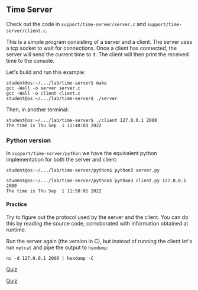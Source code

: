 ## Time Server

Check out the code in `support/time-server/server.c` and `support/time-server/client.c`.

This is a simple program consisting of a server and a client.
The server uses a tcp socket to wait for connections.
Once a client has connected, the server will send the current time to it.
The client will then print the received time to the console.

Let's build and run this example:

```console
student@os:~/.../lab/time-server$ make
gcc -Wall -o server server.c
gcc -Wall -o client client.c
student@os:~/.../lab/time-server$ ./server
```

Then, in another terminal:

```console
student@os:~/.../lab/time-server$ ./client 127.0.0.1 2000
The time is Thu Sep  1 11:48:03 2022
```

### Python version

In `support/time-server/python` we have the equivalent python implementation for both the server and client:

```console
student@os:~/.../lab/time-server/python$ python3 server.py
```

```console
student@os:~/.../lab/time-server/python$ python3 client.py 127.0.0.1 2000
The time is Thu Sep  1 11:58:01 2022
```

#### Practice

Try to figure out the protocol used by the server and the client.
You can do this by reading the source code, corroborated with information obtained at runtime.

Run the server again (the version in C), but instead of running the client let's run `netcat` and pipe the output to `hexdump`:

```console
nc -d 127.0.0.1 2000 | hexdump -C
```

[Quiz](../quiz/time-server.md)

[Quiz](../quiz/time-server-interop.md)
